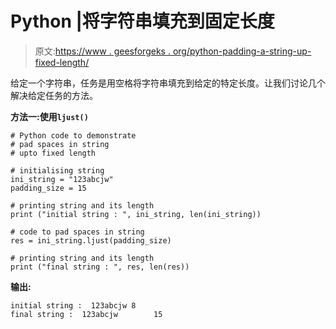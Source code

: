 # Python |将字符串填充到固定长度

> 原文:[https://www . geesforgeks . org/python-padding-a-string-up-fixed-length/](https://www.geeksforgeeks.org/python-padding-a-string-upto-fixed-length/)

给定一个字符串，任务是用空格将字符串填充到给定的特定长度。让我们讨论几个解决给定任务的方法。

**方法一:使用`ljust()`**

```
# Python code to demonstrate
# pad spaces in string
# upto fixed length

# initialising string
ini_string = "123abcjw"
padding_size = 15

# printing string and its length
print ("initial string : ", ini_string, len(ini_string))

# code to pad spaces in string
res = ini_string.ljust(padding_size)

# printing string and its length
print ("final string : ", res, len(res))
```

**输出:**

```
initial string :  123abcjw 8
final string :  123abcjw        15

```